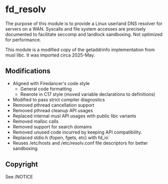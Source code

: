 # fd_resolv

The purpose of this module is to provide a Linux userland DNS resolver
for servers on a WAN.  Syscalls and file system accesses are precisely
documented to facilitate seccomp and landlock sandboxing.  Not optimized
for performance.

This module is a modified copy of the getaddrinfo implementation from
musl libc.  It was imported circa 2025-May.

## Modifications

- Aligned with Firedancer's code style
  - General code formatting
  - Rewrote in C17 style (moved variable declarations to definitions)
- Modified to pass strict compiler diagnostics
- Removed pthread cancellation support
- Removed pthread cleanup API usages
- Replaced internal musl API usages with public libc variants
- Removed malloc calls
- Removed support for search domains
- Removed unused code incurred by keeping API compatibility.
- Replaced stdio.h (fopen, fgets, etc) with fd_io`
- Reuses /etc/hosts and /etc/resolv.conf file descriptors for better
  sandboxing.

## Copyright

See /NOTICE
